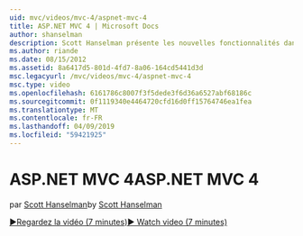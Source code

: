 ```yaml
---
uid: mvc/videos/mvc-4/aspnet-mvc-4
title: ASP.NET MVC 4 | Microsoft Docs
author: shanselman
description: Scott Hanselman présente les nouvelles fonctionnalités dans ASP.NET MVC 4.
ms.author: riande
ms.date: 08/15/2012
ms.assetid: 8a6417d5-801d-4fd7-8a06-164cd5441d3d
msc.legacyurl: /mvc/videos/mvc-4/aspnet-mvc-4
msc.type: video
ms.openlocfilehash: 6161786c8007f3f5dede3f6d36a6527abf68186c
ms.sourcegitcommit: 0f1119340e4464720cfd16d0ff15764746ea1fea
ms.translationtype: MT
ms.contentlocale: fr-FR
ms.lasthandoff: 04/09/2019
ms.locfileid: "59421925"
---
```

# <a name="aspnet-mvc-4"></a><span data-ttu-id="de60b-103">ASP.NET MVC 4</span><span class="sxs-lookup"><span data-stu-id="de60b-103">ASP.NET MVC 4</span></span>

<span data-ttu-id="de60b-104">par [Scott Hanselman](https://github.com/shanselman)</span><span class="sxs-lookup"><span data-stu-id="de60b-104">by [Scott Hanselman](https://github.com/shanselman)</span></span>

[<span data-ttu-id="de60b-105">&#9654;Regardez la vidéo (7 minutes)</span><span class="sxs-lookup"><span data-stu-id="de60b-105">&#9654; Watch video (7 minutes)</span></span>](https://channel9.msdn.com/Blogs/ASP-NET-Site-Videos/aspnet-mvc-4)
